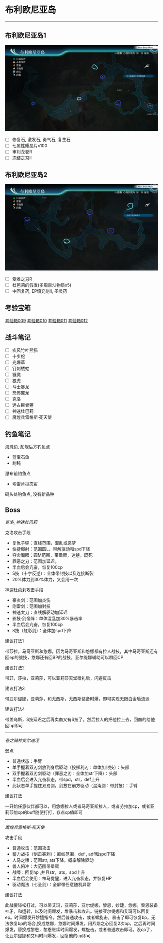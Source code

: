 # 布利欧尼亚岛

---

## 布利欧尼亚岛1

![布利欧尼亚岛1](../images/map/布利欧尼亚岛1.png)

- [ ] 修复石, 激发石, 勇气石, 复生石
- [ ] 七属性耀晶片x100
- [ ] 审判龙卷R
- [ ] 冻结之刃II

## 布利欧尼亚岛2

![布利欧尼亚岛2](../images/map/布利欧尼亚岛2.png)

- [ ] 受难之刃R
- [ ] 杜芭莉的假发(多周目:U物质x5)
- [ ] 中回复药, EP填充剂II, 圣灵药

## 考验宝箱

[考验箱009](/game/TheLegendOfHeroes/SenNoKiseki4/ordeal/009.md)
[考验箱010](/game/TheLegendOfHeroes/SenNoKiseki4/ordeal/010.md)
[考验箱011](/game/TheLegendOfHeroes/SenNoKiseki4/ordeal/011.md)
[考验箱012](/game/TheLegendOfHeroes/SenNoKiseki4/ordeal/012.md)

## 战斗笔记

- [ ] 疾风竹叶熊猫
- [ ] 十步蛇
- [ ] 光爆草
- [ ] 钉刺蝼蛄
- [ ] 镰魔
- [ ] 狼虎
- [ ] 斗士暴龙
- [ ] 恐怖翼龙
- [ ] 克洛
- [ ] 远古巨骨猩
- [ ] 神速杜巴莉
- [ ] 魔煌兵雷格斯·死天使

## 钓鱼笔记

海滩边, 船舰后方钓鱼点
- 蓝宝石鱼
- 刺鲀

瀑布前钓鱼点
- 埃雷肯拟态鲨

码头处钓鱼点, 没有新品种

## Boss

*克洛*, *神速杜巴莉*

克洛攻击手段
- 复仇子弹：直线范围，混乱或恶梦
- 快捷爆射：范围圆L，带解驱动和spd下降
- 夺命魔眼：圆M范围，带晕厥，迷魅，既死
- 罪恶之刃：范围加延迟。
- 半血后会亢奋，恢复100cp
- S技（十字反逆）：全体带封技以及连接断裂
- 20%体力到30%体力，又会用一次

神速杜芭莉攻击手段
- 豪炎剑：范围加炎伤
- 刚雷剑：范围加封技
- 神速太刀：直线解驱动加延迟
- 影技·剑帝阵：单体混乱加30%暴击率
- 半血后会亢奋，恢复100cp
- S技（虹彩剑）：全体加spd下降

建议打法1

带莎拉，马奇亚斯和悠娜，因为马奇亚斯和悠娜都有拉人战技，其中马奇亚斯还有回ep的战技，悠娜还有回BP的战技，亚尔缇娜辅助可以群回CP

建议打法2

带菲，莎拉，亚莉莎，可以亚莉莎天堂赠礼后，闪避反击

建议打法3

带亚尔缇娜，亚莉莎，和尤西斯，尤西斯装备时爆，即可实现无限白金盾流派

建议打法4

带盖乌斯，S技延迟之后再卖血又有S技了。然后拉人的把他拉上去，回血的给他回hp即可

---

*苍之骑神奥尔迪涅*

弱点
- 普通状态：手臂
- 单手握着双刃剑放到身后驱动（投掷利刃：单体加封技）：头部
- 双手握着双刃剑驱动（罪恶之刃：全体加str下降）：头部
- 半血后会进入亢奋状态，带spd，str，def上升
- 此状态单手握住双刃剑，剑放在前方驱动（混沌剑：带封技）：手臂

建议打法

一开始任意伙伴都可以，用悠娜拉人或者马奇亚斯拉人，或者劳拉加cp，或者亚莉莎加cp的buff随便打打，存点cp值即可

---

*魔煌兵雷格斯·死天使*

攻击手段
- 普通攻击：范围攻击
- 蓄力战技（剑击突刺）：直线范围，def , adf和spd下降
- 人马之嚎：范围str, ats下降，概率解除驱动
- 兽人俯冲：大范围带晕厥
- 战嚎：回复hp ,并且str，ats，spd上升
- 半血后会使用：神马觉醒，进入亢奋状态，并恢复HP
- 驱动魔法（七圣剑）：全屏带任意随机异常

建议打法

此战要轻松打过，可以带艾玛，亚莉莎，亚尔缇娜，黎恩，妙婕，悠娜。黎恩装备神矛，和运转，以及时间爆发，堆暴击和攻击。链接亚尔缇娜和艾玛可以回复ep。时间爆发开妙婕指令。然后普通攻击，或者螺旋击，暴击了即可恢复bp，无法恢复bp的场合,换成悠娜，悠娜时间爆发，用烈焰之心回复2次bp，之后再时间爆发，替换成黎恩，黎恩继续时间爆发，螺旋击，或者普通攻击即可。没cp了，让亚尔缇娜和艾玛时间爆发，回复他的cp即可